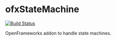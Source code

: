 # ofxStateMachine

[![Build Status](https://travis-ci.org/armadillu/ofxStateMachine.svg?branch=master)](https://travis-ci.org/armadillu/ofxStateMachine)

OpenFrameworks addon to handle state machines. 
